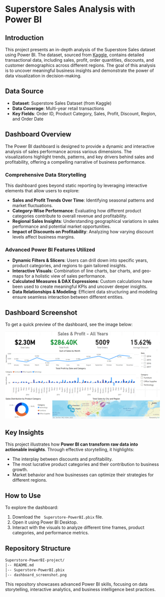 # Superstore Sales Analysis with Power BI

## Introduction
This project presents an in-depth analysis of the Superstore Sales dataset using Power BI. The dataset, sourced from [Kaggle](https://www.kaggle.com/datasets/vivek468/superstore-dataset-final), contains detailed transactional data, including sales, profit, order quantities, discounts, and customer demographics across different regions. The goal of this analysis is to uncover meaningful business insights and demonstrate the power of data visualization in decision-making.

## Data Source
- **Dataset**: Superstore Sales Dataset (from Kaggle)
- **Data Coverage**: Multi-year retail transactions
- **Key Fields**: Order ID, Product Category, Sales, Profit, Discount, Region, and Order Date

## Dashboard Overview
The Power BI dashboard is designed to provide a dynamic and interactive analysis of sales performance across various dimensions. The visualizations highlight trends, patterns, and key drivers behind sales and profitability, offering a compelling narrative of business performance.

### **Comprehensive Data Storytelling**
This dashboard goes beyond static reporting by leveraging interactive elements that allow users to explore:
- **Sales and Profit Trends Over Time**: Identifying seasonal patterns and market fluctuations.
- **Category-Wise Performance**: Evaluating how different product categories contribute to overall revenue and profitability.
- **Regional Sales Insights**: Understanding geographical variations in sales performance and potential market opportunities.
- **Impact of Discounts on Profitability**: Analyzing how varying discount levels affect business margins.

### **Advanced Power BI Features Utilized**
- **Dynamic Filters & Slicers**: Users can drill down into specific years, product categories, and regions to gain tailored insights.
- **Interactive Visuals**: Combination of line charts, bar charts, and geo-maps for a holistic view of sales performance.
- **Calculated Measures & DAX Expressions**: Custom calculations have been used to create meaningful KPIs and uncover deeper insights.
- **Data Relationships & Modeling**: Efficient data structuring and modeling ensure seamless interaction between different entities.

## Dashboard Screenshot
To get a quick preview of the dashboard, see the image below:

![Superstore Sales Dashboard](dashboard_screenshot.GIF)

## Key Insights
This project illustrates how **Power BI can transform raw data into actionable insights**. Through effective storytelling, it highlights:
- The interplay between discounts and profitability.
- The most lucrative product categories and their contribution to business growth.
- Market behavior and how businesses can optimize their strategies for different regions.

## How to Use
To explore the dashboard:
1. Download the ` Superstore-PowerBI.pbix` file.
2. Open it using Power BI Desktop.
3. Interact with the visuals to analyze different time frames, product categories, and performance metrics.

## Repository Structure
```
Superstore-PowerBI-project/
│-- README.md
│-- Superstore-PowerBI.pbix
│-- dashboard_screenshot.png
```

This repository showcases advanced Power BI skills, focusing on data storytelling, interactive analytics, and business intelligence best practices.

